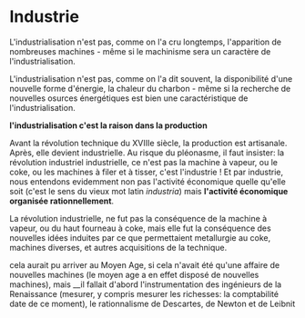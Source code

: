 # Industrie

L'industrialisation n'est pas, comme on l'a cru longtemps, l'apparition de nombreuses machines - même si le machinisme sera un caractère de l'industrialisation.

L'industrialisation n'est pas, comme on l'a dit souvent, la disponibilité d'une nouvelle forme d'énergie, la chaleur du charbon - même si la recherche de nouvelles osurces énergétiques est bien une caractéristique de l'industrialisation.

__l'industrialisation c'est la raison dans la production__

Avant la révolution technique du XVIIIe siècle, la production est artisanale. Après, elle devient industrielle. Au risque du pléonasme, il faut insister: la révolution industriel industrielle, ce n'est pas la machine à vapeur, ou le coke, ou les machines à filer et à tisser, c'est l'industrie ! Et par industrie, nous entendons evidemment non pas l'activité économique quelle qu'elle soit (c'est le sens du vieux mot latin _industria_) mais __l'activité économique organisée rationnellement__.

La révolution industrielle, ne fut pas la conséquence de la machine à vapeur, ou du haut fourneau à coke, mais elle fut la conséquence des nouvelles idées induites par ce que permettaient metallurgie au coke, machines diverses, et autres acquisitions de la technique.

cela aurait pu arriver au Moyen Age, si cela n'avait été qu'une affaire de nouvelles machines (le moyen age a en effet disposé de nouvelles machines), mais __il fallait d'abord l'instrumentation des ingénieurs de la Renaissance (mesurer, y compris mesurer les richesses: la comptabilité date de ce moment), le rationnalisme de Descartes, de Newton et de Leibnit
